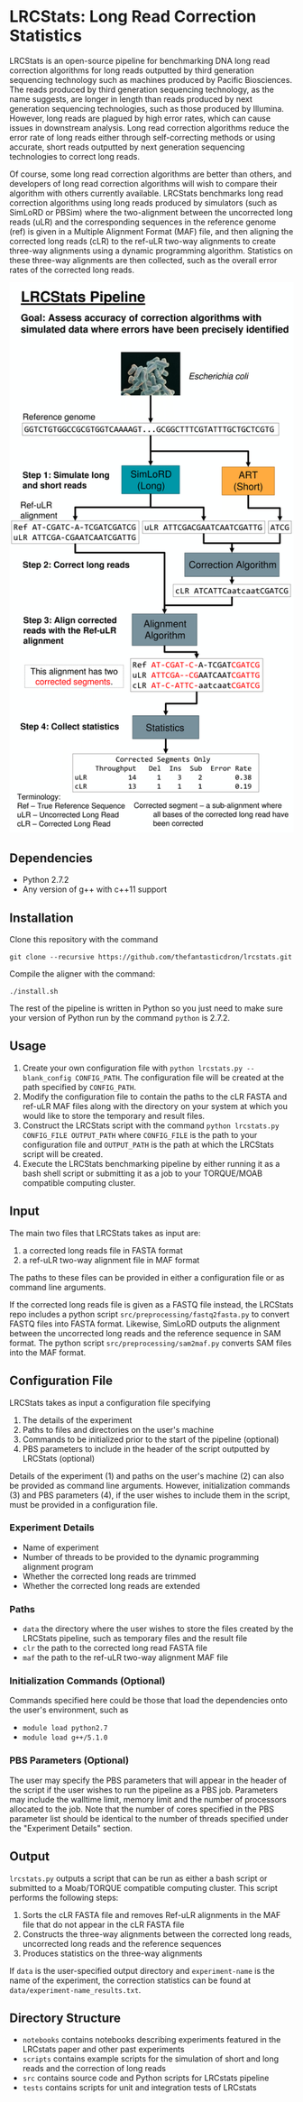# LRCStats: Long Read Correction Statistics #
LRCStats is an open-source pipeline for benchmarking DNA long read correction algorithms for long reads outputted by third generation sequencing technology such as machines produced by Pacific Biosciences. The reads produced by third generation sequencing technology, as the name suggests, are longer in length than reads produced by next generation sequencing technologies, such as those produced by Illumina. However, long reads are plagued by high error rates, which can cause issues in downstream analysis. Long read correction algorithms reduce the error rate of long reads either through self-correcting methods or using accurate, short reads outputted by next generation sequencing technologies to correct long reads.

Of course, some long read correction algorithms are better than others, and developers of long read correction algorithms will wish to compare their algorithm with others currently available. LRCStats benchmarks long read correction algorithms using long reads produced by simulators (such as SimLoRD or PBSim) where the two-alignment between the uncorrected long reads (uLR) and the corresponding sequences in the reference genome (ref) is given in a Multiple Alignment Format (MAF) file, and then aligning the corrected long reads (cLR) to the ref-uLR two-way alignments to create three-way alignments using a dynamic programming algorithm. Statistics on these three-way alignments are then collected, such as the overall error rates of the corrected long reads.

![LRCStats pipeline](lrcstats_pipeline.png)

## Dependencies ##
* Python 2.7.2
* Any version of g++ with c++11 support

## Installation ##
Clone this repository with the command 
```
git clone --recursive https://github.com/thefantasticdron/lrcstats.git
```

Compile the aligner with the command:
```
./install.sh
```

The rest of the pipeline is written in Python so you just need to make sure your version of Python run by the command `python` is 2.7.2.

## Usage ##
1. Create your own configuration file with `python lrcstats.py --blank_config CONFIG_PATH`. The configuration file will be created at the path specified by `CONFIG_PATH`.
2. Modify the configuration file to contain the paths to the cLR FASTA and ref-uLR MAF files along with the directory on your system at which you would like to store the temporary and result files.
3. Construct the LRCStats script with the command `python lrcstats.py CONFIG_FILE OUTPUT_PATH` where `CONFIG_FILE` is the path to your configuration file and `OUTPUT_PATH` is the path at which the LRCStats script will be created.
4. Execute the LRCStats benchmarking pipeline by either running it as a bash shell script or submitting it as a job to your TORQUE/MOAB compatible computing cluster.

## Input ##
The main two files that LRCStats takes as input are:

1. a corrected long reads file in FASTA format
2. a ref-uLR two-way alignment file in MAF format

The paths to these files can be provided in either a configuration file or as command line arguments.

If the corrected long reads file is given as a FASTQ file instead, the LRCStats repo includes a python script `src/preprocessing/fastq2fasta.py` to convert FASTQ files into FASTA format. Likewise, SimLoRD outputs the alignment between the uncorrected long reads and the reference sequence in SAM format. The python script `src/preprocessing/sam2maf.py` converts SAM files into the MAF format.

## Configuration File ##
LRCStats takes as input a configuration file specifying

1. The details of the experiment
2. Paths to files and directories on the user's machine
3. Commands to be initialized prior to the start of the pipeline (optional)
4. PBS parameters to include in the header of the script outputted by LRCStats (optional)

Details of the experiment (1) and paths on the user's machine (2) can also be provided as command line arguments. However, initialization commands (3) and PBS parameters (4), if the user wishes to include them in the script, must be provided in a configuration file.

### Experiment Details ###

* Name of experiment
* Number of threads to be provided to the dynamic programming alignment program
* Whether the corrected long reads are trimmed
* Whether the corrected long reads are extended

### Paths ###

* `data` the directory where the user wishes to store the files created by the LRCStats pipeline, such as temporary files and the result file
* `clr` the path to the corrected long read FASTA file
* `maf` the path to the ref-uLR two-way alignment MAF file

### Initialization Commands (Optional) ###

Commands specified here could be those that load the dependencies onto the user's environment, such as
* `module load python2.7`
* `module load g++/5.1.0`

### PBS Parameters (Optional) ###

The user may specify the PBS parameters that will appear in the header of the script if the user wishes to run the pipeline as a PBS job. Parameters may include the walltime limit, memory limit and the number of processors allocated to the job. Note that the number of cores specified in the PBS parameter list should be identical to the number of threads specified under the "Experiment Details" section.

## Output ##

`lrcstats.py` outputs a script that can be run as either a bash script or submitted to a Moab/TORQUE compatible computing cluster. This script performs the following steps:

1. Sorts the cLR FASTA file and removes Ref-uLR alignments in the MAF file that do not appear in the cLR FASTA file
2. Constructs the three-way alignments between the corrected long reads, uncorrected long reads and the reference sequences
3. Produces statistics on the three-way alignments

If `data` is the user-specified output directory and `experiment-name` is the name of the experiment, the correction statistics can be found at `data/experiment-name_results.txt`.

## Directory Structure ##

* `notebooks` contains notebooks describing experiments featured in the LRCstats paper and other past experiments
* `scripts` contains example scripts for the simulation of short and long reads and the correction of long reads
* `src` contains source code and Python scripts for LRCstats pipeline
* `tests` contains scripts for unit and integration tests of LRCstats
